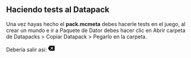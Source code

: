 ## Haciendo tests al Datapack

Una vez hayas hecho el **pack.mcmeta** debes hacerle tests en el juego, al crear un mundo e ir a Paquete de Dator debes hacer clic en Abrir carpeta de Datapacks > Copiar Datapack > Pegarlo en la carpeta.

Deberia salir asi:
![image](https://github.com/carlop3333/datapack.creator/blob/main/data/DatapackCreator/src/icns/backspace1x.png)